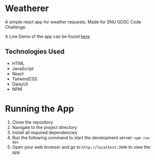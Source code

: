 # Weatherer

A simple react app for weather requests. Made for SNU GDSC Code Challenge.

A Live Demo of the app can be found [here](https://weathererer.pokilopatterson.repl.co/)

## Technologies Used
- HTML
- JavaScript
- React
- TailwindCSS
- DaisyUI
- NPM

# Running the App
1. Clone the repository
2. Navigate to the project directory
3. Install all required dependencies
4. Run the following command to start the development server: `npm run dev`
5. Open your web browser and go to `http://localhost:3000` to view the app


